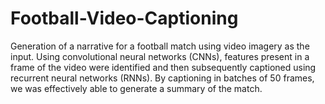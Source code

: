 # Football-Video-Captioning

Generation of a narrative for a football match using video imagery as the input. Using convolutional neural networks (CNNs), features present in a frame of the video were identified and then subsequently captioned using recurrent neural networks (RNNs). By captioning in batches of 50 frames, we was effectively able to generate a summary of the match. 
